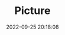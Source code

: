 ---
weight: 1
images:
- /images/edited/227.jpeg
title: Picture
date: 2022-09-25 20:18:08
tags: [luminarneo,work,ILCE7M3,48.0,dog,person]
---